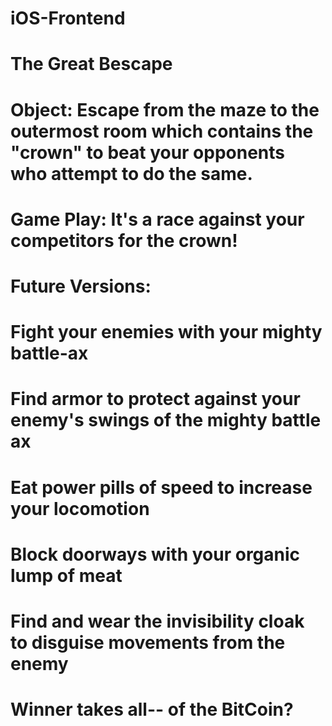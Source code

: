 # iOS-Frontend

# The Great Bescape

# Object: Escape from the maze to the outermost room which contains the "crown" to beat your opponents who attempt to do the same.

# Game Play: It's a race against your competitors for the crown!


# Future Versions:
# Fight your enemies with your mighty battle-ax
# Find armor to protect against your enemy's swings of the mighty battle ax
# Eat power pills of speed to increase your locomotion
# Block doorways with your organic lump of meat
# Find and wear the invisibility cloak to disguise movements from the enemy
# Winner takes all-- of the BitCoin?
